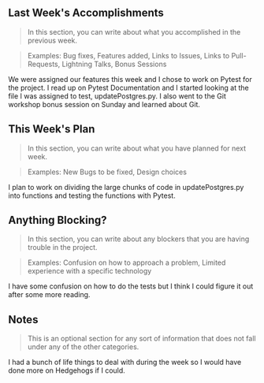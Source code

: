 ## Last Week's Accomplishments

> In this section, you can write about what you accomplished in the previous week.

> Examples:
> Bug fixes, Features added, Links to Issues, Links to Pull-Requests, Lightning Talks, Bonus Sessions

We were assigned our features this week and I chose to work on Pytest for the
project. I read up on Pytest Documentation and I started looking at the file
I was assigned to test, updatePostgres.py. I also went to the Git workshop
bonus session on Sunday and learned about Git.
## This Week's Plan

> In this section, you can write about what you have planned for next week.

> Examples: New Bugs to be fixed, Design choices

I plan to work on dividing the large chunks of code in updatePostgres.py into
functions and testing the functions with Pytest. 

## Anything Blocking?

> In this section, you can write about any blockers that you are having trouble in the project.

> Examples: Confusion on how to approach a problem, Limited experience with a specific technology

I have some confusion on how to do the tests but I think I could figure it out
after some more reading.

## Notes

> This is an optional section for any sort of information that does not fall under any of the other categories.

I had a bunch of life things to deal with during the week so I would have done
more on Hedgehogs if I could.
